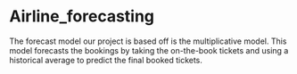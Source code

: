 # Airline_forecasting
The forecast model our project is based off is the multiplicative model. This model forecasts the bookings by taking the on-the-book tickets and using a historical average to predict the final booked tickets.
